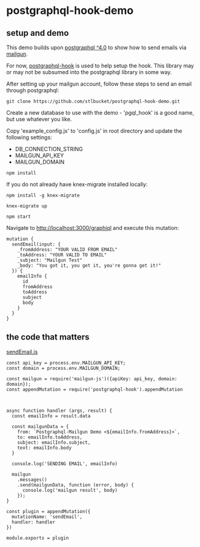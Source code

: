 # postgraphql-hook-demo

## setup and demo
This demo builds upon <a href="https://github.com/postgraphql/postgraphql">postgraphql ^4.0</a> to show how to send
emails via <a href="https://www.mailgun.com/">mailgun</a>.

For now, <a href="https://github.com/stlbucket/postgraphql-hook">postgraphql-hook</a> is used to help setup the hook.  This
library may or may not be subsumed into the postgraphql library in some way.

After setting up your mailgun account, follow these steps to send an email through postgraphql:

```apple js
git clone https://github.com/stlbucket/postgraphql-hook-demo.git
```

Create a new database to use with the demo - 'pgql_hook' is a good name, but use whatever you like.

Copy 'example_config.js' to 'config.js' in root directory and update the following settings:

 - DB_CONNECTION_STRING
 - MAILGUN_API_KEY
 - MAILGUN_DOMAIN

```apple js
npm install
```

If you do not already have knex-migrate installed locally:
```apple js
npm install -g knex-migrate
```

```apple js
knex-migrate up
```

```apple js
npm start
```

Navigate to <a href="http://localhost:3000/graphiql">http://localhost:3000/graphiql</a> and execute this mutation:

```apple js
mutation {
  sendEmail(input: {
    _fromAddress: "YOUR VALID FROM EMAIL"
    _toAddress: "YOUR VALID TO EMAIL"
    _subject: "Mailgun Test"
    _body: "You got it, you get it, you're gonna get it!"
  }) {
    emailInfo {
      id
      fromAddress
      toAddress
      subject
      body
    }
  }
}
```

## the code that matters

<a href="https://github.com/stlbucket/postgraphql-hook-demo/blob/master/src/mutationHooks/sendEmail.js">sendEmail.js</a>

```apple js
const api_key = process.env.MAILGUN_API_KEY;
const domain = process.env.MAILGUN_DOMAIN;

const mailgun = require('mailgun-js')({apiKey: api_key, domain: domain});
const appendMutation = require('postgraphql-hook').appendMutation



async function handler (args, result) {
  const emailInfo = result.data

  const mailgunData = {
    from: `Postgraphql-Mailgun Demo <${emailInfo.fromAddress}>`,
    to: emailInfo.toAddress,
    subject: emailInfo.subject,
    text: emailInfo.body
  }

  console.log('SENDING EMAIL', emailInfo)

  mailgun
    .messages()
    .send(mailgunData, function (error, body) {
      console.log('mailgun result', body)
    });
}

const plugin = appendMutation({
  mutationName: 'sendEmail',
  handler: handler
})

module.exports = plugin

```